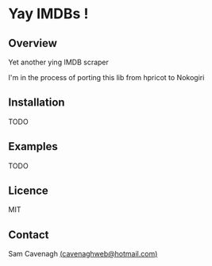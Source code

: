 # Yay IMDBs !

Overview
--------
Yet another ying IMDB scraper

I'm in the process of porting this lib from hpricot to Nokogiri

Installation
------------
TODO

Examples
--------
TODO

Licence
-------
MIT

Contact
-------
Sam Cavenagh [(cavenaghweb@hotmail.com)](mailto:cavenaghweb@hotmail.com)